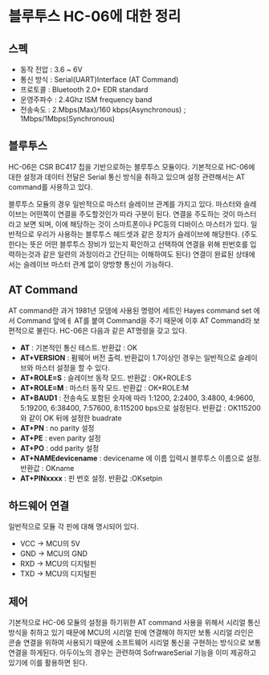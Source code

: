 # 블루투스 HC-06에 대한 정리
## 스펙
- 동작 전압  : 3.6 ~ 6V
- 통신 방식  : Serial(UART)Interface (AT Command)
- 프로토콜   : Bluetooth 2.0+ EDR standard
- 운영주파수 : 2.4Ghz ISM frequency band
- 전송속도   : 2.Mbps(Max)/160 kbps(Asynchronous) ; 1Mbps/1Mbps(Synchronous)

## 블루투스
HC-06은 CSR BC417 칩을 기반으로하는 블루투스 모듈이다.
기본적으로 HC-06에 대한 설정과 데이터 전달은 Serial 통신 방식을 취하고 있으며 설정 관련해서는 AT command를 사용하고 있다.

블루투스 모듈의 경우 일반적으로 마스터 슬레이브 관계를 가지고 있다.
마스터와 슬레이브는 어떤쪽이 연결을 주도할것인가 따라 구분이 된다.
연결을 주도하는 것이 마스터라고 보면 되며, 이에 해당하는 것이 스마트폰이나 PC등의 디바이스 마스터가 있다.
일반적으로 우리가 사용하는 블루투스 헤드셋과 같은 장치가 슬레이브에 해당한다.
(주도한다는 뜻은 어떤 블루투스 장비가 있는지 확인하고 선택하여 연결을 위해 핀번호를 입력하는것과 같은 일련의 과정이라고 간단히는 이해하여도 된다)
연결이 완료된 상태에서는 슬레이브 마스터 관계 없이 양방향 통신이 가능하다.

## AT Command
AT command란 과거 1981년 모뎀에 사용된 명령어 세트인 Hayes command set 에서 Command 앞에ㅔ AT를 붙여 Command을 주기 때문에 이후 AT Command라 보편적으로 불린다.
HC-06은 다음과 같은 AT명령을 갖고 있다.
- __AT__ : 기본적인 통신 테스트. 반환값 : OK
- __AT+VERSION__ : 펌웨어 버전 출력. 반환값이 1.7이상인 경우는 일반적으로 슬레이브와 마스터 설정을 할 수 있다.
- __AT+ROLE=S__  : 슬레이브 동작 모드. 반환값 : OK+ROLE:S
- __AT+ROLE=M__  : 마스터 동작 모드. 반환값 : OK+ROLE:M
- __AT+BAUD1__ : 전송속도 포함된 숫자에 따라 1:1200, 2:2400, 3:4800, 4:9600, 5:19200, 6:38400, 7:57600, 8:115200 bps으로 설정된다. 반환값 : OK115200와 같이 OK 뒤에 설정한 buadrate
- __AT+PN__ : no parity 설정
- __AT+PE__ : even parity 설정
- __AT+PO__ : odd parity 설정
- __AT+NAMEdevicename__ : devicename 에 이름 입력시 블루투스 이름으로 설정. 반환값 : OKname
- __AT+PINxxxx__ : 핀 번호 설정. 반환값 :OKsetpin

## 하드웨어 연결
일반적으로 모듈 각 핀에 대해 명시되어 있다.
- VCC -> MCU의 5V
- GND -> MCU의 GND
- RXD -> MCU의 디지털핀
- TXD -> MCU의 디지털핀

## 제어
기본적으로 HC-06 모듈의 설정을 하기위한 AT command 사용을 위해서 시리얼 통신방식을 취하고 있기 때문에 MCU의 시리얼 핀에 연결해야 하지만 보통 시리얼 라인은 콘솔 연결을 위하여 사용되기 때문에 소프트웨어 시리얼 통신을 구현하는 방식으로 보통 연결을 하게된다.
아두이노의 경우는 관련하여 SofrwareSerial 기능을 이미 제공하고 있기에 이를 활용하면 된다.

